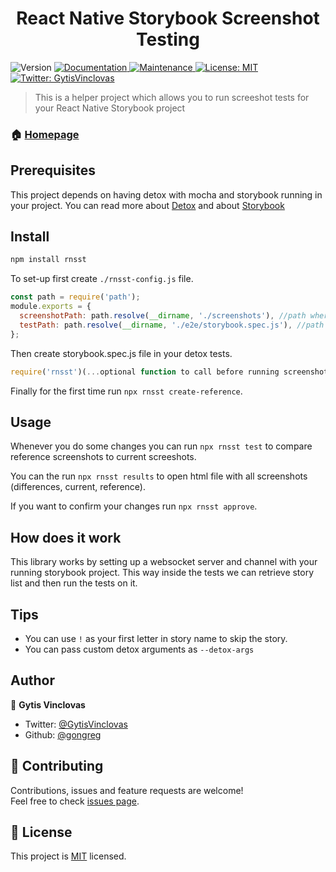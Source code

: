 <h1 align="center">React Native Storybook Screenshot Testing</h1>
<p>
  <img alt="Version" src="https://img.shields.io/badge/version-0.0.1-blue.svg?cacheSeconds=2592000" />
  <a href="https://github.com/wix/rnsst#readme">
    <img alt="Documentation" src="https://img.shields.io/badge/documentation-yes-brightgreen.svg" target="_blank" />
  </a>
  <a href="https://github.com/wix/rnsst/graphs/commit-activity">
    <img alt="Maintenance" src="https://img.shields.io/badge/Maintained%3F-yes-green.svg" target="_blank" />
  </a>
  <a href="https://github.com/wix/rnsst/blob/master/LICENSE">
    <img alt="License: MIT" src="https://img.shields.io/badge/License-MIT-yellow.svg" target="_blank" />
  </a>
  <a href="https://twitter.com/GytisVinclovas">
    <img alt="Twitter: GytisVinclovas" src="https://img.shields.io/twitter/follow/GytisVinclovas.svg?style=social" target="_blank" />
  </a>
</p>

> This is a helper project which allows you to run screeshot tests for your React Native Storybook project

### 🏠 [Homepage](https://github.com/wix/rnsst#readme)

## Prerequisites

This project depends on having detox with mocha and storybook running in your project.
You can read more about [Detox](https://github.com/wix/Detox) and about [Storybook](https://storybook.js.org/)

## Install

```sh
npm install rnsst
```

To set-up  first create `./rnsst-config.js` file.

```js
const path = require('path');
module.exports = {
  screenshotPath: path.resolve(__dirname, './screenshots'), //path where you want your screenshots
  testPath: path.resolve(__dirname, './e2e/storybook.spec.js'), //path where your spec file exists 
};
```

Then create storybook.spec.js file in your detox tests.

```js
require('rnsst')(...optional function to call before running screenshot tests);
```

Finally for the first time run `npx rnsst create-reference`.

## Usage

Whenever you do some changes you can run `npx rnsst test` to compare reference screenshots to current screeshots.

You can the run `npx rnsst results` to open html file with all screenshots (differences, current, reference).

If you want to confirm your changes run `npx rnsst approve`.

## How does it work

This library works by setting up a websocket server and channel with your running storybook project. This way inside the tests we can retrieve story list and then run the tests on it.

## Tips

- You can use `!` as your first letter in story name to skip the story.
- You can pass custom detox arguments as `--detox-args`

## Author

👤 **Gytis Vinclovas**

* Twitter: [@GytisVinclovas](https://twitter.com/GytisVinclovas)
* Github: [@gongreg](https://github.com/gongreg)

## 🤝 Contributing

Contributions, issues and feature requests are welcome!<br />Feel free to check [issues page](https://github.com/wix/rnsst/issues).

## 📝 License

This project is [MIT](https://github.com/wix/rnsst/blob/master/LICENSE) licensed.
